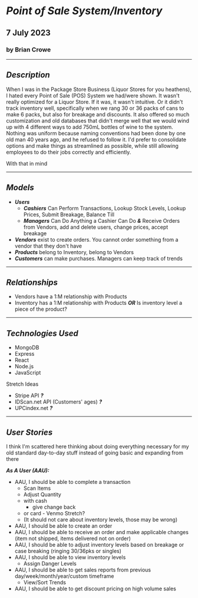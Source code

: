 # **_Point of Sale System/Inventory_**

## 7 July 2023

### by Brian Crowe

---

## **_Description_**

When I was in the Package Store Business (Liquor Stores for you heathens), I hated every Point of Sale (POS) System we had/were shown. It wasn't really optimized for a Liquor Store. If it was, it wasn't intuitive. Or it didn't track inventory well, specifically when we rang 30 or 36 packs of cans to make 6 packs, but also for breakage and discounts. It also offered so much customization and old databases that didn't merge well that we would wind up with 4 different ways to add 750mL bottles of wine to the system. Nothing was uniform because naming conventions had been done by one old man 40 years ago, and he refused to follow it. I'd prefer to consolidate options and make things as streamlined as possible, while still allowing employees to do their jobs correctly and efficiently.

With that in mind

---

## **_Models_**

- **_Users_**
  - **_Cashiers_** Can Perform Transactions, Lookup Stock Levels, Lookup Prices, Submit Breakage, Balance Till
  - **_Managers_** Can Do Anything a Cashier Can Do **_&_** Receive Orders from Vendors, add and delete users, change prices, accept breakage
- **_Vendors_** exist to create orders. You cannot order something from a vendor that they don't have
- **_Products_** belong to Inventory, belong to Vendors
- **_Customers_** can make purchases. Managers can keep track of trends

---

## **_Relationships_**

  - Vendors have a 1:M relationship with Products
  - Inventory has a 1:M relationship with Products **_OR_** Is inventory level a piece of the product?

---

## **_Technologies Used_**

  - MongoDB
  - Express
  - React
  - Node.js
  - JavaScript

  Stretch Ideas
  - Stripe API **_?_**
  - IDScan.net API (Customers' ages) **_?_**
  - UPCindex.net **_?_**

  ---

  ## **_User Stories_**

I think I'm scattered here thinking about doing everything necessary for my old standard day-to-day stuff instead of going basic and expanding from there

**_As A User (AAU):_**

- AAU, I should be able to complete a transaction
    - Scan Items
    - Adjust Quantity
    - with cash
      - give change back
    - or card - Venmo Stretch?
    - (It should not care about inventory levels, those may be wrong)
- AAU, I should be able to create an order
- AAU, I should be able to receive an order and make applicable changes (item not shipped, items delivered not on order)
- AAU, I should be able to adjust inventory levels based on breakage or case breaking (ringing 30/36pks or singles)
- AAU, I should be able to view inventory levels
  - Assign Danger Levels
- AAU, I should be able to get sales reports from previous day/week/month/year/custom timeframe
    - View/Sort Trends
- AAU, I should be able to get discount pricing on high volume sales
